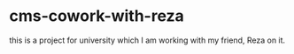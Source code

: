 # cms-cowork-with-reza
this is a project for university which I am working with my friend, Reza on it.
